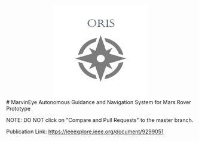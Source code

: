 <div style="text-align:center"><img src="https://github.com/adityaabhiram3/ORIS/blob/main/ORIS_logo.png" alt="MarvinEye" width="250" height="250"/></div>
# MarvinEye
Autonomous Guidance and Navigation System for Mars Rover Prototype

NOTE: DO NOT click on "Compare and Pull Requests" to the master branch.

Publication Link: https://ieeexplore.ieee.org/document/9299051
